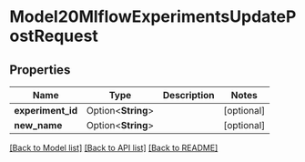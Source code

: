 # Model20MlflowExperimentsUpdatePostRequest

## Properties

Name | Type | Description | Notes
------------ | ------------- | ------------- | -------------
**experiment_id** | Option<**String**> |  | [optional]
**new_name** | Option<**String**> |  | [optional]

[[Back to Model list]](../README.md#documentation-for-models) [[Back to API list]](../README.md#documentation-for-api-endpoints) [[Back to README]](../README.md)


